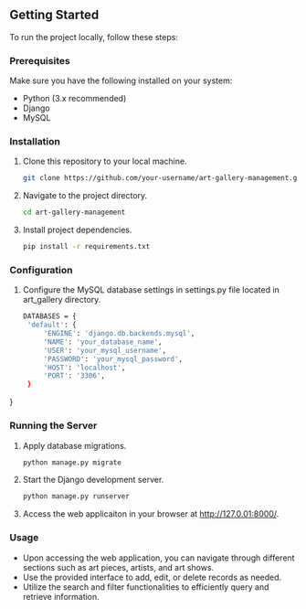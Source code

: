 ## Getting Started

To run the project locally, follow these steps:

### Prerequisites

Make sure you have the following installed on your system:

- Python (3.x recommended)
- Django
- MySQL

### Installation

1. Clone this repository to your local machine.

   ```bash
   git clone https://github.com/your-username/art-gallery-management.git

2. Navigate to the project directory.

   ```bash
   cd art-gallery-management

3. Install project dependencies.
   
   ```bash
   pip install -r requirements.txt


### Configuration 

1. Configure the MySQL database settings in settings.py file located in art_gallery directory.

   ```bash
   DATABASES = {
    'default': {
        'ENGINE': 'django.db.backends.mysql',
        'NAME': 'your_database_name',
        'USER': 'your_mysql_username',
        'PASSWORD': 'your_mysql_password',
        'HOST': 'localhost',
        'PORT': '3306',
    }
}

### Running the Server

1. Apply database migrations.

   ```bash
   python manage.py migrate

3. Start the Django development server.

   ```bash
   python manage.py runserver
   
5. Access the web applicaiton in your browser at http://127.0.01:8000/.

### Usage 
* Upon accessing the web application, you can navigate through different sections such as art pieces, artists, and art shows.
* Use the provided interface to add, edit, or delete records as needed.
* Utilize the search and filter functionalities to efficiently query and retrieve information.



